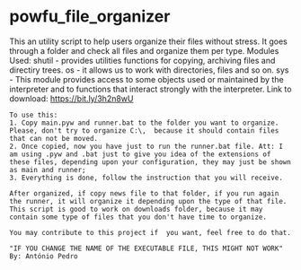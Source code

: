 # powfu_file_organizer


  This an utility script to help users organize their files without stress.
    It goes through a folder and check all files and organize them per type.
    Modules Used:
    shutil - provides utilities functions for copying, archiving files and directiry trees.
    os - it allows us to work with directories, files and so on.
    sys - This module provides access to some objects used or maintained by the interpreter and to functions that interact strongly with the interpreter.
    Link to download: https://bit.ly/3h2n8wU
    
    To use this:
    1. Copy main.pyw and runner.bat to the folder you want to organize. Please, don't try to organize C:\,  because it should contain files that can not be moved.
    2. Once copied, now you have just to run the runner.bat file. Att: I am using .pyw and .bat just to give you idea of the extensions of these files, depending upon your configuration, they may just be shown as main and runner;
    3. Everything is done, follow the instruction that you will receive.
    
    After organized, if copy news file to that folder, if you run again the runner, it will organize it depending upon the type of that file.
    This script is good to work on downloads folder, because it may contain some type of files that you don't have time to organize.
    
    You may contribute to this project if  you want, feel free to do that.
    
    "IF YOU CHANGE THE NAME OF THE EXECUTABLE FILE, THIS MIGHT NOT WORK"
    By: António Pedro
